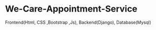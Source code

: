 # We-Care-Appointment-Service
Frontend(Html, CSS ,Bootstrap ,Js), Backend(Django),  Database(Mysql)
